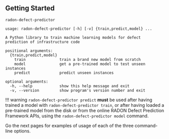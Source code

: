 ## Getting Started

```radon-defect-predictor```

```text
usage: radon-defect-predictor [-h] [-v] {train,predict,model} ...

A Python library to train machine learning models for defect prediction of infrastructure code

positional arguments:
  {train,predict,model}
    train               train a brand new model from scratch
    model               get a pre-trained model to test unseen instances
    predict             predict unseen instances

optional arguments:
  -h, --help            show this help message and exit
  -v, --version         show program's version number and exit
```

!!! warning 
    ```radon-defect-predictor predict``` **must** be used after having trained a model with 
    ```radon-defect-predictor train```, or after having loaded a pre-trained model from the disk or from the online RADON 
    Defect Prediction Framework APIs, using the ```radon-defect-predictor model``` command.

Go the next pages for examples of usage of each of the three command-line options.